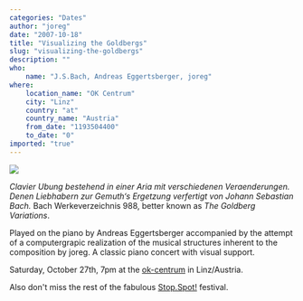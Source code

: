 ```yaml
---
categories: "Dates"
author: "joreg"
date: "2007-10-18"
title: "Visualizing the Goldbergs"
slug: "visualizing-the-goldbergs"
description: ""
who: 
    name: "J.S.Bach, Andreas Eggertsberger, joreg"
where: 
    location_name: "OK Centrum"
    city: "Linz"
    country: "at"
    country_name: "Austria"
    from_date: "1193504400"
    to_date: "0"
imported: "true"
---
```



![](goldberg_keyboard_small.jpg)

*Clavier Ubung bestehend in einer Aria mit verschiedenen Veraenderungen. Denen Liebhabern zur Gemuth‘s Ergetzung verfertigt von Johann Sebastian Bach.* Bach Werkeverzeichnis 988, better known as *The Goldberg Variations*.

Played on the piano by Andreas Eggertsberger accompanied by the attempt of a computergrapic realization of the musical structures inherent to the composition by joreg. A classic piano concert with visual support.


Saturday, October 27th, 7pm at the [ok-centrum](http://www.ok-centrum.at/service/plan.jpg) in Linz/Austria.
 
Also don't miss the rest of the fabulous [Stop.Spot!](http://stopspot.servus.at/2007/) festival.